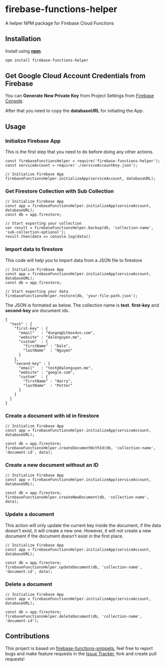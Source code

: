# firebase-functions-helper
A helper NPM package for Firebase Cloud Functions

## Installation 

Install using [__npm__](https://www.npmjs.com/).

```sh
npm install firebase-functions-helper
```

## Get Google Cloud Account Credentials from Firebase

You can __Generate New Private Key__ from Project Settings from [Firebase Console](https://console.firebase.google.com).

After that you need to copy the __databaseURL__ for initiating the App. 

## Usage 

### Initialize Firebase App

This is the first step that you need to do before doing any other actions.

```
const firebaseFunctionsHelper = require('firebase-functions-helper');
const serviceAccount = require('./serviceAccountKey.json');

// Initialize Firebase App
firebaseFunctionsHelper.initializeApp(serviceAccount, databaseURL);
```

### Get Firestore Collection with Sub Collection

```
// Initialize Firebase App
const app = firebaseFunctionsHelper.initializeApp(serviceAccount, databaseURL);
const db = app.firestore;

// Start exporting your collection
var result = firebaseFunctionsHelper.backup(db, 'collection-name', 'sub-collection-optional');
result.then(data => console.log(data))
```

### Import data to firestore 

This code will help you to import data from a JSON file to firestore

```
// Initialize Firebase App
const app = firebaseFunctionsHelper.initializeApp(serviceAccount, databaseURL);
const db = app.firestore;

// Start exporting your data
firebaseFunctionsHelper.restore(db, 'your-file-path.json');
```

The JSON is formated as below. The collection name is __test__. __first-key__ and __second-key__ are document ids. 

```
{
  "test" : {
    "first-key" : {
      "email"   : "dungnq@itbox4vn.com",
      "website" : "dalenguyen.me",
      "custom"  : {
        "firstName" : "Dale",
        "lastName"  : "Nguyen"
      }
    },
    "second-key" : {
      "email"   : "test@dalenguyen.me",
      "website" : "google.com",
      "custom"  : {
        "firstName" : "Harry",
        "lastName"  : "Potter"
      }
    }
  }
}
```

### Create a document with id in firestore

```
// Initialize Firebase App
const app = firebaseFunctionsHelper.initializeApp(serviceAccount, databaseURL);

const db = app.firestore;
firebaseFunctionsHelper.createDocumentWithId(db, 'collection-name', 'document-id', data);
```

### Create a new document without an ID

```
// Initialize Firebase App
const app = firebaseFunctionsHelper.initializeApp(serviceAccount, databaseURL);

const db = app.firestore;
firebaseFunctionsHelper.createNewDocument(db, 'collection-name', data);
```

### Update a document

This action will only update the current key inside the document, if the data doesn't exist, it will create a new one. However, it will not create a new document if the document doesn't exist in the first place.

```
// Initialize Firebase App
const app = firebaseFunctionsHelper.initializeApp(serviceAccount, databaseURL);

const db = app.firestore;
firebaseFunctionsHelper.updateDocument(db, 'collection-name', 'document-id', data);
```

### Delete a document

```
// Initialize Firebase App
const app = firebaseFunctionsHelper.initializeApp(serviceAccount, databaseURL);

const db = app.firestore;
firebaseFunctionsHelper.deleteDocument(db, 'collection-name', 'document-id');
```

## Contributions

This project is based on [firebase-functions-snippets](https://github.com/dalenguyen/firebase-functions-snippets), feel free to report bugs and make feature requests in the [Issue Tracker](https://github.com/dalenguyen/firebase-functions-helper/issues), fork and create pull requests!